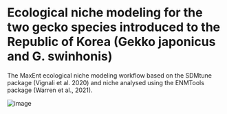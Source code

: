 # Ecological niche modeling for the two gecko species introduced to the Republic of Korea (Gekko japonicus and G. swinhonis)
The MaxEnt ecological niche modeling workflow based on the SDMtune package (Vignali et al. 2020) and niche analysed using the ENMTools package (Warren et al., 2021).

![image](https://github.com/yucheols/Gekko/assets/85914125/d6ece862-1f98-4485-b9ac-e331663db5f7)

